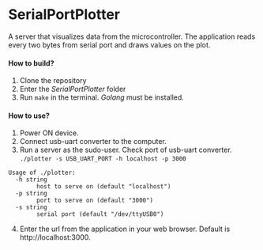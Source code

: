 # SerialPortPlotter
A server that visualizes data from the microcontroller.
The application reads every two bytes from serial port and draws values on the plot.

#### How to build?
1. Clone the repository
2. Enter the _SerialPortPlotter_ folder
3. Run `make` in the terminal. _Golang_ must be installed.

#### How to use?
1. Power ON device.
2. Connect usb-uart converter to the computer.
3. Run a server as the sudo-user. Check port of usb-uart converter.
`./plotter -s USB_UART_PORT -h localhost -p 3000`
```
Usage of ./plotter:
  -h string
        host to serve on (default "localhost")
  -p string
        port to serve on (default "3000")
  -s string
        serial port (default "/dev/ttyUSB0")
```
4. Enter the url from the application in your web browser. Default is http://localhost:3000.